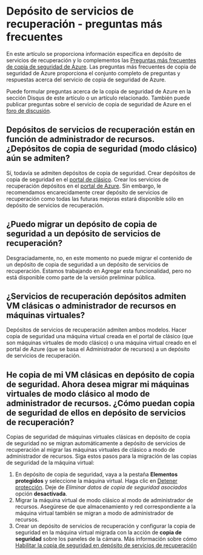 <properties
   pageTitle="Servicios de recuperación de depósito preguntas más frecuentes | Microsoft Azure"
   description="Esta versión de las preguntas más frecuentes es compatible con la versión preliminar pública de servicio de copia de seguridad de Azure. Respuestas a las preguntas más frecuentes sobre el agente de copia de seguridad, copia de seguridad y retención, recuperación, seguridad y otras preguntas comunes sobre la solución de copia de seguridad de Azure."
   services="backup"
   documentationCenter=""
   authors="markgalioto"
   manager="jwhit"
   editor=""
   keywords="solución de copia de seguridad. servicio de copia de seguridad"/>

<tags
   ms.service="backup"
   ms.workload="storage-backup-recovery"
     ms.tgt_pltfrm="na"
     ms.devlang="na"
     ms.topic="get-started-article"
     ms.date="10/21/2016"
     ms.author="trinadhk; markgal; jimpark;"/>

# <a name="recovery-services-vault---faq"></a>Depósito de servicios de recuperación - preguntas más frecuentes


En este artículo se proporciona información específica en depósito de servicios de recuperación y lo complementos las [Preguntas más frecuentes de copia de seguridad de Azure](backup-azure-backup-faq.md). Las preguntas más frecuentes de copia de seguridad de Azure proporciona el conjunto completo de preguntas y respuestas acerca del servicio de copia de seguridad de Azure.  

Puede formular preguntas acerca de la copia de seguridad de Azure en la sección Disqus de este artículo o un artículo relacionado. También puede publicar preguntas sobre el servicio de copia de seguridad de Azure en el [foro de discusión](https://social.msdn.microsoft.com/forums/azure/home?forum=windowsazureonlinebackup).

## <a name="recovery-services-vaults-are-resource-manager-based-are-backup-vaults-classic-mode-still-supported-br"></a>Depósitos de servicios de recuperación están en función de administrador de recursos. ¿Depósitos de copia de seguridad (modo clásico) aún se admiten? <br/>
Sí, todavía se admiten depósitos de copia de seguridad. Crear depósitos de copia de seguridad en el [portal de clásico](https://manage.windowsazure.com). Crear los servicios de recuperación depósitos en el [portal de Azure](https://portal.azure.com). Sin embargo, le recomendamos encarecidamente crear depósito de servicios de recuperación como todas las futuras mejoras estará disponible sólo en depósito de servicios de recuperación.

## <a name="can-i-migrate-a-backup-vault-to-a-recovery-services-vault-br"></a>¿Puedo migrar un depósito de copia de seguridad a un depósito de servicios de recuperación? <br/>
Desgraciadamente, no, en este momento no puede migrar el contenido de un depósito de copia de seguridad a un depósito de servicios de recuperación. Estamos trabajando en Agregar esta funcionalidad, pero no está disponible como parte de la versión preliminar pública.

## <a name="do-recovery-services-vaults-support-classic-vms-or-resource-manager-based-vms-br"></a>¿Servicios de recuperación depósitos admiten VM clásicas o administrador de recursos en máquinas virtuales? <br/>
Depósitos de servicios de recuperación admiten ambos modelos.  Hacer copia de seguridad una máquina virtual creada en el portal de clásico (que son máquinas virtuales de modo clásico) o una máquina virtual creado en el portal de Azure (que se basa el Administrador de recursos) a un depósito de servicios de recuperación.

## <a name="i-have-backed-up-my-classic-vms-in-backup-vault-now-i-want-to-migrate-my-vms-from-classic-mode-to-resource-manager-mode--how-can-i-backup-them-in-recovery-services-vault"></a>He copia de mi VM clásicas en depósito de copia de seguridad. Ahora desea migrar mi máquinas virtuales de modo clásico al modo de administrador de recursos.  ¿Cómo puedan copia de seguridad de ellos en depósito de servicios de recuperación?
Copias de seguridad de máquinas virtuales clásicas en depósito de copia de seguridad no se migran automáticamente a depósito de servicios de recuperación al migrar las máquinas virtuales de clásico a modo de administrador de recursos. Siga estos pasos para la migración de las copias de seguridad de la máquina virtual:

1. En depósito de copia de seguridad, vaya a la pestaña **Elementos protegidos** y seleccione la máquina virtual. Haga clic en [Detener protección](backup-azure-manage-vms-classic.md#stop-protecting-virtual-machines). Deje de *Eliminar datos de copia de seguridad asociados* opción **desactivada**.
2. Migrar la máquina virtual de modo clásico al modo de administrador de recursos. Asegúrese de que almacenamiento y red correspondiente a la máquina virtual también se migran a modo de administrador de recursos.
3. Crear un depósito de servicios de recuperación y configurar la copia de seguridad en la máquina virtual migrada con la acción de **copia de seguridad** sobre los paneles de la cámara. Más información sobre cómo [Habilitar la copia de seguridad en depósito de servicios de recuperación](backup-azure-vms-first-look-arm.md)
